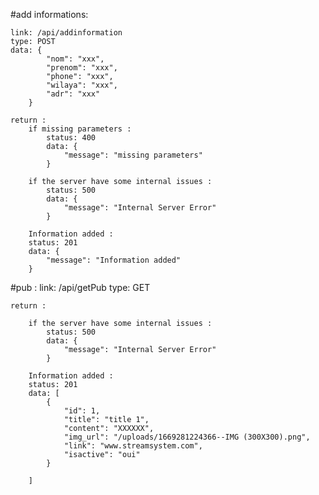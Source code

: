 #add informations:

    link: /api/addinformation
    type: POST
    data: {
            "nom": "xxx",
            "prenom": "xxx",
            "phone": "xxx",
            "wilaya": "xxx",
            "adr": "xxx"
        }

    return :
        if missing parameters :
            status: 400
            data: {
                "message": "missing parameters"
            }

        if the server have some internal issues :
            status: 500
            data: {
                "message": "Internal Server Error"
            }

        Information added :
        status: 201
        data: {
            "message": "Information added"
        }

#pub :
link: /api/getPub
type: GET

    return :

        if the server have some internal issues :
            status: 500
            data: {
                "message": "Internal Server Error"
            }

        Information added :
        status: 201
        data: [
            {
                "id": 1,
                "title": "title 1",
                "content": "XXXXXX",
                "img_url": "/uploads/1669281224366--IMG (300X300).png",
                "link": "www.streamsystem.com",
                "isactive": "oui"
            }

        ]
